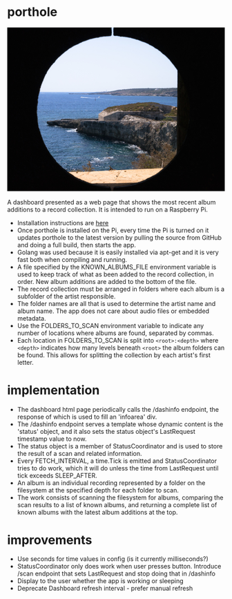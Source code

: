 # porthole

![alt tag](static/porthole.jpg)

A dashboard presented as a web page that shows the most recent album additions to a record collection. It is intended to run on a Raspberry Pi.

* Installation instructions are [here](PI.md)
* Once porthole is installed on the Pi, every time the Pi is turned on it updates porthole to the latest version by pulling the source from GitHub and doing a full build, then starts the app.
* Golang was used because it is easily installed via apt-get and it is very fast both when compiling and running.
* A file specified by the KNOWN_ALBUMS_FILE environment variable is used to keep track of what as been added to the record collection, in order. New album additions are added to the bottom of the file.
* The record collection must be arranged in folders where each album is a subfolder of the artist responsible.
* The folder names are all that is used to determine the artist name and album name. The app does not care about audio files or embedded metadata.
* Use the FOLDERS_TO_SCAN environment variable to indicate any number of locations where albums are found, separated by commas.
* Each location in FOLDERS_TO_SCAN is split into `<root>:<depth>` where `<depth>` indicates how many levels beneath `<root>` the album folders can be found. This allows for splitting the collection by each artist's first letter.

# implementation

* The dashboard html page periodically calls the /dashinfo endpoint, the response of which is used to fill an 'infoarea' div.
* The /dashinfo endpoint serves a template whose dynamic content is the 'status' object, and it also sets the status object's LastRequest timestamp value to now.
* The status object is a member of StatusCoordinator and is used to store the result of a scan and related information.
* Every FETCH_INTERVAL, a time.Tick is emitted and StatusCoordinator tries to do work, which it will do unless the time from LastRequest until tick exceeds SLEEP_AFTER.
* An album is an individual recording represented by a folder on the filesystem at the specified depth for each folder to scan.
* The work consists of scanning the filesystem for albums, comparing the scan results to a list of known albums, and returning a complete list of known albums with the latest album additions at the top.

# improvements

* Use seconds for time values in config (is it currently milliseconds?)
* StatusCoordinator only does work when user presses button. Introduce /scan endpoint that sets LastRequest and stop doing that in /dashinfo
* Display to the user whether the app is working or sleeping
* Deprecate Dashboard refresh interval - prefer manual refresh